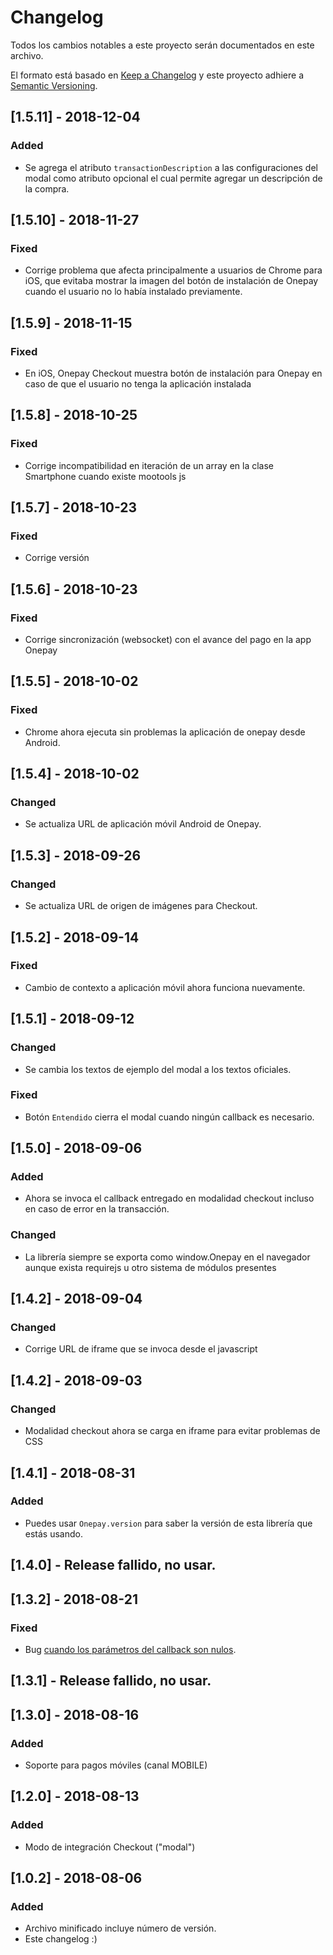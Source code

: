 # Changelog
Todos los cambios notables a este proyecto serán documentados en este archivo.

El formato está basado en [Keep a Changelog](http://keepachangelog.com/en/1.0.0/)
y este proyecto adhiere a [Semantic Versioning](http://semver.org/spec/v2.0.0.html).

## [1.5.11] - 2018-12-04
### Added
- Se agrega el atributo `transactionDescription` a las configuraciones del modal como atributo opcional el cual permite agregar un descripción de la compra.

## [1.5.10] - 2018-11-27
### Fixed
- Corrige problema que afecta principalmente a usuarios de Chrome para iOS, que evitaba mostrar la imagen del botón de instalación de Onepay cuando el usuario no lo había instalado previamente.

## [1.5.9] - 2018-11-15
### Fixed
- En iOS, Onepay Checkout muestra botón de instalación para Onepay en caso de que el usuario no tenga la aplicación instalada

## [1.5.8] - 2018-10-25
### Fixed
- Corrige incompatibilidad en iteración de un array en la clase Smartphone cuando existe mootools js

## [1.5.7] - 2018-10-23
### Fixed
- Corrige versión

## [1.5.6] - 2018-10-23
### Fixed
- Corrige sincronización (websocket) con el avance del pago en la app Onepay

## [1.5.5] - 2018-10-02
### Fixed
- Chrome ahora ejecuta sin problemas la aplicación de onepay desde Android.

## [1.5.4] - 2018-10-02
### Changed
- Se actualiza URL de aplicación móvil Android de Onepay.

## [1.5.3] - 2018-09-26
### Changed
- Se actualiza URL de origen de imágenes para Checkout.

## [1.5.2] - 2018-09-14
### Fixed
- Cambio de contexto a aplicación móvil ahora funciona nuevamente.

## [1.5.1] - 2018-09-12
### Changed
- Se cambia los textos de ejemplo del modal a los textos oficiales.

### Fixed
- Botón `Entendido` cierra el modal cuando ningún callback es necesario.

## [1.5.0] - 2018-09-06
### Added
- Ahora se invoca el callback entregado en modalidad checkout incluso en caso de error
en la transacción.
 
### Changed
- La librería siempre se exporta como window.Onepay en el navegador aunque exista requirejs u otro sistema de módulos 
presentes

## [1.4.2] - 2018-09-04
### Changed
- Corrige URL de iframe que se invoca desde el javascript

## [1.4.2] - 2018-09-03
### Changed
- Modalidad checkout ahora se carga en iframe para evitar problemas de CSS

## [1.4.1] - 2018-08-31
### Added
- Puedes usar `Onepay.version` para saber la versión de esta librería que estás usando.

## [1.4.0] - Release fallido, no usar.

## [1.3.2] - 2018-08-21
### Fixed
- Bug [cuando los parámetros del callback son nulos](https://github.com/TransbankDevelopers/transbank-sdk-js-onepay/pull/23). 

## [1.3.1] - Release fallido, no usar.

## [1.3.0] - 2018-08-16
### Added
- Soporte para pagos móviles (canal MOBILE)

## [1.2.0] - 2018-08-13
### Added
- Modo de integración Checkout ("modal")

## [1.0.2] - 2018-08-06
### Added
- Archivo minificado incluye número de versión.
- Este changelog :)


